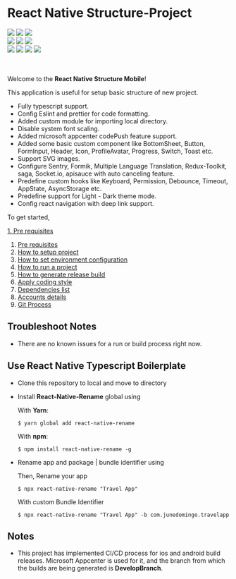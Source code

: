 # React Native Structure-Project

<img src="https://badgen.net/badge/App Name/React Native Structure
/blue"> <img src="https://badgen.net/badge/Bundle | Package/com.reactnativestructure
/blue?icon=apple"> <img src="https://badgen.net/badge/Platforms/Android | IOS /blue?icon=googleplay">
<br/>
<img src="https://badgen.net/badge/License/MIT License/red"> <img src="https://badgen.net/badge/Framework/React Native/red?icon=atom"> <img src="https://badgen.net/badge/Code Style/Standard/red">
<br/>
<img src="https://badgen.net/badge/Npm/v8.8.0/green?icon=npm"> <img src="https://badgen.net/badge/React/v17.0.2/green?icon=atom"> <img src="https://badgen.net/badge/React Native/v0.68.2/green?icon=atom"> <img src="https://badgen.net/badge/codebeat/A?icon=codebeat&color=green" />
<br/><br/><br/>

Welcome to the **React Native Structure
Mobile**!

This application is useful for setup basic structure of new project.

- Fully typescript support.
- Config Eslint and prettier for code formatting.
- Added custom module for importing local directory.
- Disable system font scaling.
- Added microsoft appcenter codePush feature support.
- Added some basic custom component like BottomSheet, Button, FormInput, Header, Icon, ProfileAvatar, Progress, Switch, Toast etc.
- Support SVG images.
- Configure Sentry, Formik, Multiple Language Translation, Redux-Toolkit, saga, Socket.io, apisauce with auto canceling feature.
- Predefine custom hooks like Keyboard, Permission, Debounce, Timeout, AppState, AsyncStorage etc.
- Predefine support for Light - Dark theme mode.
- Config react navigation with deep link support.

To get started,

<a href="./Wiki/0.-Pre-Requisites.md">1. Pre requisites</a>
1. [Pre requisites](./Wiki/0.-Pre-Requisites.md)
1. [How to setup project](./Wiki/1.-Project-Setup.md)
1. [How to set environment configuration](./Wiki/2.-Environment-Setup.md)
1. [How to run a project](./Wiki/3.-Run-Project.md)
1. [How to generate release build](./Wiki/4.-Release-Build.md)
1. [Apply coding style](./Wiki/5.-Coding-Style.md)
1. [Dependencies list](./Wiki/6.-Package.md)
1. [Accounts details](./Wiki/7.-Accounts.md)
1. [Git Process](./Wiki/8.-Git-Process.md)

## Troubleshoot Notes

- There are no known issues for a run or build process right now.

## Use React Native Typescript Boilerplate

- Clone this repository to local and move to directory
- Install **React-Native-Rename** global using

  With **Yarn**:

  ```
  $ yarn global add react-native-rename
  ```

  With **npm**:

  ```
  $ npm install react-native-rename -g
  ```

- Rename app and package | bundle identifier using

  Then, Rename your app

  ```
  $ npx react-native-rename "Travel App"
  ```

  With custom Bundle Identifier

  ```
  $ npx react-native-rename "Travel App" -b com.junedomingo.travelapp
  ```

## Notes

- This project has implemented CI/CD process for ios and android build releases. Microsoft Appcenter is used for it, and the branch from which the builds are being generated is **DevelopBranch**.
